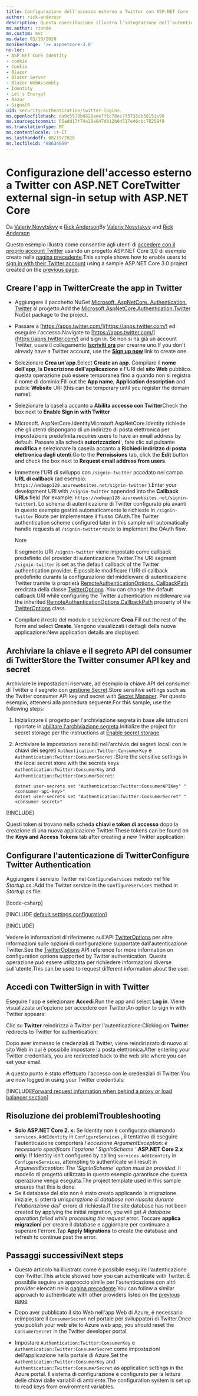 ```yaml
---
title: Configurazione dell'accesso esterno a Twitter con ASP.NET Core
author: rick-anderson
description: Questa esercitazione illustra l'integrazione dell'autenticazione utente dell'account Twitter in un'app ASP.NET Core esistente.
ms.author: riande
ms.custom: mvc
ms.date: 03/19/2020
monikerRange: '>= aspnetcore-3.0'
no-loc:
- ASP.NET Core Identity
- cookie
- Cookie
- Blazor
- Blazor Server
- Blazor WebAssembly
- Identity
- Let's Encrypt
- Razor
- SignalR
uid: security/authentication/twitter-logins
ms.openlocfilehash: da0c5579b0828aee7f1c78ec7f5731db50151e90
ms.sourcegitcommit: 65add17f74a29a647d812b04517e46cbc78258f9
ms.translationtype: MT
ms.contentlocale: it-IT
ms.lasthandoff: 08/19/2020
ms.locfileid: "88634059"
---
```

# <a name="twitter-external-sign-in-setup-with-aspnet-core"></a><span data-ttu-id="76d35-103">Configurazione dell'accesso esterno a Twitter con ASP.NET Core</span><span class="sxs-lookup"><span data-stu-id="76d35-103">Twitter external sign-in setup with ASP.NET Core</span></span>

<span data-ttu-id="76d35-104">Da [Valeriy Novytskyy](https://github.com/01binary) e [Rick Anderson](https://twitter.com/RickAndMSFT)</span><span class="sxs-lookup"><span data-stu-id="76d35-104">By [Valeriy Novytskyy](https://github.com/01binary) and [Rick Anderson](https://twitter.com/RickAndMSFT)</span></span>

<span data-ttu-id="76d35-105">Questo esempio illustra come consentire agli utenti di [accedere con il proprio account Twitter](https://dev.twitter.com/web/sign-in/desktop-browser) usando un progetto ASP.NET Core 3,0 di esempio creato nella [pagina precedente](xref:security/authentication/social/index).</span><span class="sxs-lookup"><span data-stu-id="76d35-105">This sample shows how to enable users to [sign in with their Twitter account](https://dev.twitter.com/web/sign-in/desktop-browser) using a sample ASP.NET Core 3.0 project created on the [previous page](xref:security/authentication/social/index).</span></span>

## <a name="create-the-app-in-twitter"></a><span data-ttu-id="76d35-106">Creare l'app in Twitter</span><span class="sxs-lookup"><span data-stu-id="76d35-106">Create the app in Twitter</span></span>

* <span data-ttu-id="76d35-107">Aggiungere il pacchetto NuGet [Microsoft. AspNetCore. Authentication. Twitter](https://www.nuget.org/packages/Microsoft.AspNetCore.Authentication.Twitter/3.0.0) al progetto.</span><span class="sxs-lookup"><span data-stu-id="76d35-107">Add the [Microsoft.AspNetCore.Authentication.Twitter](https://www.nuget.org/packages/Microsoft.AspNetCore.Authentication.Twitter/3.0.0) NuGet package to the project.</span></span>

* <span data-ttu-id="76d35-108">Passare a [https://apps.twitter.com/](https://apps.twitter.com/) ed eseguire l'accesso.</span><span class="sxs-lookup"><span data-stu-id="76d35-108">Navigate to [https://apps.twitter.com/](https://apps.twitter.com/) and sign in.</span></span> <span data-ttu-id="76d35-109">Se non si ha già un account Twitter, usare il collegamento **[Iscriviti ora](https://twitter.com/signup)** per crearne uno.</span><span class="sxs-lookup"><span data-stu-id="76d35-109">If you don't already have a Twitter account, use the **[Sign up now](https://twitter.com/signup)** link to create one.</span></span>

* <span data-ttu-id="76d35-110">Selezionare **Crea un'app**.</span><span class="sxs-lookup"><span data-stu-id="76d35-110">Select **Create an app**.</span></span> <span data-ttu-id="76d35-111">Compilare il **nome dell'app**, la **Descrizione dell'applicazione** e l'URI del **sito Web** pubblico. questa operazione può essere temporanea fino a quando non si registra il nome di dominio:</span><span class="sxs-lookup"><span data-stu-id="76d35-111">Fill out the **App name**, **Application description** and public **Website** URI (this can be temporary until you register the domain name):</span></span>

* <span data-ttu-id="76d35-112">Selezionare la casella accanto a **Abilita accesso con Twitter**</span><span class="sxs-lookup"><span data-stu-id="76d35-112">Check the box next to **Enable Sign in with Twitter**</span></span>

* <span data-ttu-id="76d35-113">Microsoft. AspNetCore.Identity</span><span class="sxs-lookup"><span data-stu-id="76d35-113">Microsoft.AspNetCore.Identity</span></span> <span data-ttu-id="76d35-114">richiede che gli utenti dispongano di un indirizzo di posta elettronica per impostazione predefinita.</span><span class="sxs-lookup"><span data-stu-id="76d35-114">requires users to have an email address by default.</span></span> <span data-ttu-id="76d35-115">Passare alla scheda **autorizzazioni** , fare clic sul pulsante **modifica** e selezionare la casella accanto a **Richiedi indirizzo di posta elettronica dagli utenti**.</span><span class="sxs-lookup"><span data-stu-id="76d35-115">Go to the **Permissions** tab, click the **Edit** button and check the box next to **Request email address from users**.</span></span>

* <span data-ttu-id="76d35-116">Immettere l'URI di sviluppo con `/signin-twitter` accodato nel campo **URL di callback** (ad esempio: `https://webapp128.azurewebsites.net/signin-twitter` ).</span><span class="sxs-lookup"><span data-stu-id="76d35-116">Enter your development URI with `/signin-twitter` appended into the **Callback URLs** field (for example: `https://webapp128.azurewebsites.net/signin-twitter`).</span></span> <span data-ttu-id="76d35-117">Lo schema di autenticazione di Twitter configurato più avanti in questo esempio gestirà automaticamente le richieste in `/signin-twitter` Route per implementare il flusso OAuth.</span><span class="sxs-lookup"><span data-stu-id="76d35-117">The Twitter authentication scheme configured later in this sample will automatically handle requests at `/signin-twitter` route to implement the OAuth flow.</span></span>

  > [!NOTE]
  > <span data-ttu-id="76d35-118">Il segmento URI `/signin-twitter` viene impostato come callback predefinito del provider di autenticazione Twitter.</span><span class="sxs-lookup"><span data-stu-id="76d35-118">The URI segment `/signin-twitter` is set as the default callback of the Twitter authentication provider.</span></span> <span data-ttu-id="76d35-119">È possibile modificare l'URI di callback predefinito durante la configurazione del middleware di autenticazione Twitter tramite la proprietà [RemoteAuthenticationOptions. CallbackPath](/dotnet/api/microsoft.aspnetcore.authentication.remoteauthenticationoptions.callbackpath) ereditata della classe [TwitterOptions](/dotnet/api/microsoft.aspnetcore.authentication.twitter.twitteroptions) .</span><span class="sxs-lookup"><span data-stu-id="76d35-119">You can change the default callback URI while configuring the Twitter authentication middleware via the inherited [RemoteAuthenticationOptions.CallbackPath](/dotnet/api/microsoft.aspnetcore.authentication.remoteauthenticationoptions.callbackpath) property of the [TwitterOptions](/dotnet/api/microsoft.aspnetcore.authentication.twitter.twitteroptions) class.</span></span>

* <span data-ttu-id="76d35-120">Compilare il resto del modulo e selezionare **Crea**.</span><span class="sxs-lookup"><span data-stu-id="76d35-120">Fill out the rest of the form and select **Create**.</span></span> <span data-ttu-id="76d35-121">Vengono visualizzati i dettagli della nuova applicazione:</span><span class="sxs-lookup"><span data-stu-id="76d35-121">New application details are displayed:</span></span>

## <a name="store-the-twitter-consumer-api-key-and-secret"></a><span data-ttu-id="76d35-122">Archiviare la chiave e il segreto API del consumer di Twitter</span><span class="sxs-lookup"><span data-stu-id="76d35-122">Store the Twitter consumer API key and secret</span></span>

<span data-ttu-id="76d35-123">Archiviare le impostazioni riservate, ad esempio la chiave API del consumer di Twitter e il segreto con [gestione Secret](xref:security/app-secrets).</span><span class="sxs-lookup"><span data-stu-id="76d35-123">Store sensitive settings such as the Twitter consumer API key and secret with [Secret Manager](xref:security/app-secrets).</span></span> <span data-ttu-id="76d35-124">Per questo esempio, attenersi alla procedura seguente:</span><span class="sxs-lookup"><span data-stu-id="76d35-124">For this sample, use the following steps:</span></span>

1. <span data-ttu-id="76d35-125">Inizializzare il progetto per l'archiviazione segreta in base alle istruzioni riportate in [abilitare l'archiviazione segreta](xref:security/app-secrets#enable-secret-storage).</span><span class="sxs-lookup"><span data-stu-id="76d35-125">Initialize the project for secret storage per the instructions at [Enable secret storage](xref:security/app-secrets#enable-secret-storage).</span></span>
1. <span data-ttu-id="76d35-126">Archiviare le impostazioni sensibili nell'archivio dei segreti locali con le chiavi dei segreti `Authentication:Twitter:ConsumerKey` e `Authentication:Twitter:ConsumerSecret` :</span><span class="sxs-lookup"><span data-stu-id="76d35-126">Store the sensitive settings in the local secret store with the secrets keys `Authentication:Twitter:ConsumerKey` and `Authentication:Twitter:ConsumerSecret`:</span></span>

    ```dotnetcli
    dotnet user-secrets set "Authentication:Twitter:ConsumerAPIKey" "<consumer-api-key>"
    dotnet user-secrets set "Authentication:Twitter:ConsumerSecret" "<consumer-secret>"
    ```

[!INCLUDE[](~/includes/environmentVarableColon.md)]

<span data-ttu-id="76d35-127">Questi token si trovano nella scheda **chiavi e token di accesso** dopo la creazione di una nuova applicazione Twitter:</span><span class="sxs-lookup"><span data-stu-id="76d35-127">These tokens can be found on the **Keys and Access Tokens** tab after creating a new Twitter application:</span></span>

## <a name="configure-twitter-authentication"></a><span data-ttu-id="76d35-128">Configurare l'autenticazione di Twitter</span><span class="sxs-lookup"><span data-stu-id="76d35-128">Configure Twitter Authentication</span></span>

<span data-ttu-id="76d35-129">Aggiungere il servizio Twitter nel `ConfigureServices` metodo nel file *Startup.cs* :</span><span class="sxs-lookup"><span data-stu-id="76d35-129">Add the Twitter service in the `ConfigureServices` method in *Startup.cs* file:</span></span>

[!code-csharp[](~/security/authentication/social/social-code/3.x/StartupTwitter3x.cs?name=snippet&highlight=10-15)]

[!INCLUDE [default settings configuration](includes/default-settings.md)]

[!INCLUDE[](includes/chain-auth-providers.md)]

<span data-ttu-id="76d35-130">Vedere le informazioni di riferimento sull'API [TwitterOptions](/dotnet/api/microsoft.aspnetcore.builder.twitteroptions) per altre informazioni sulle opzioni di configurazione supportate dall'autenticazione Twitter.</span><span class="sxs-lookup"><span data-stu-id="76d35-130">See the [TwitterOptions](/dotnet/api/microsoft.aspnetcore.builder.twitteroptions) API reference for more information on configuration options supported by Twitter authentication.</span></span> <span data-ttu-id="76d35-131">Questa operazione può essere utilizzata per richiedere informazioni diverse sull'utente.</span><span class="sxs-lookup"><span data-stu-id="76d35-131">This can be used to request different information about the user.</span></span>

## <a name="sign-in-with-twitter"></a><span data-ttu-id="76d35-132">Accedi con Twitter</span><span class="sxs-lookup"><span data-stu-id="76d35-132">Sign in with Twitter</span></span>

<span data-ttu-id="76d35-133">Eseguire l'app e selezionare **Accedi**.</span><span class="sxs-lookup"><span data-stu-id="76d35-133">Run the app and select **Log in**.</span></span> <span data-ttu-id="76d35-134">Viene visualizzata un'opzione per accedere con Twitter:</span><span class="sxs-lookup"><span data-stu-id="76d35-134">An option to sign in with Twitter appears:</span></span>

<span data-ttu-id="76d35-135">Clic su **Twitter** reindirizza a Twitter per l'autenticazione:</span><span class="sxs-lookup"><span data-stu-id="76d35-135">Clicking on **Twitter** redirects to Twitter for authentication:</span></span>

<span data-ttu-id="76d35-136">Dopo aver immesso le credenziali di Twitter, viene reindirizzato di nuovo al sito Web in cui è possibile impostare la posta elettronica.</span><span class="sxs-lookup"><span data-stu-id="76d35-136">After entering your Twitter credentials, you are redirected back to the web site where you can set your email.</span></span>

<span data-ttu-id="76d35-137">A questo punto è stato effettuato l'accesso con le credenziali di Twitter:</span><span class="sxs-lookup"><span data-stu-id="76d35-137">You are now logged in using your Twitter credentials:</span></span>

[!INCLUDE[Forward request information when behind a proxy or load balancer section](includes/forwarded-headers-middleware.md)]

<!-- 
### React to cancel Authorize External sign-in
Twitter doesn't support AccessDeniedPath
Rather in the twitter setup, you can provide an External sign-in homepage. The external sign-in homepage doesn't support localhost. Tested with https://cors3.azurewebsites.net/ and that works.
-->

## <a name="troubleshooting"></a><span data-ttu-id="76d35-138">Risoluzione dei problemi</span><span class="sxs-lookup"><span data-stu-id="76d35-138">Troubleshooting</span></span>

* <span data-ttu-id="76d35-139">**Solo ASP.NET Core 2. x:** Se Identity non è configurato chiamando `services.AddIdentity` in `ConfigureServices` , il tentativo di eseguire l'autenticazione comporterà *l'eccezione ArgumentException: è necessario specificare l'opzione ' SignInScheme '*.</span><span class="sxs-lookup"><span data-stu-id="76d35-139">**ASP.NET Core 2.x only:** If Identity isn't configured by calling `services.AddIdentity` in `ConfigureServices`, attempting to authenticate will result in *ArgumentException: The 'SignInScheme' option must be provided*.</span></span> <span data-ttu-id="76d35-140">Il modello di progetto utilizzato in questo esempio garantisce che questa operazione venga eseguita.</span><span class="sxs-lookup"><span data-stu-id="76d35-140">The project template used in this sample ensures that this is done.</span></span>
* <span data-ttu-id="76d35-141">Se il database del sito non è stato creato applicando la migrazione iniziale, si otterrà *un'operazione di database non riuscita durante l'elaborazione dell'* errore di richiesta.</span><span class="sxs-lookup"><span data-stu-id="76d35-141">If the site database has not been created by applying the initial migration, you will get *A database operation failed while processing the request* error.</span></span> <span data-ttu-id="76d35-142">Toccare **applica migrazioni** per creare il database e aggiornare per continuare a superare l'errore.</span><span class="sxs-lookup"><span data-stu-id="76d35-142">Tap **Apply Migrations** to create the database and refresh to continue past the error.</span></span>

## <a name="next-steps"></a><span data-ttu-id="76d35-143">Passaggi successivi</span><span class="sxs-lookup"><span data-stu-id="76d35-143">Next steps</span></span>

* <span data-ttu-id="76d35-144">Questo articolo ha illustrato come è possibile eseguire l'autenticazione con Twitter.</span><span class="sxs-lookup"><span data-stu-id="76d35-144">This article showed how you can authenticate with Twitter.</span></span> <span data-ttu-id="76d35-145">È possibile seguire un approccio simile per l'autenticazione con altri provider elencati nella [pagina precedente](xref:security/authentication/social/index).</span><span class="sxs-lookup"><span data-stu-id="76d35-145">You can follow a similar approach to authenticate with other providers listed on the [previous page](xref:security/authentication/social/index).</span></span>

* <span data-ttu-id="76d35-146">Dopo aver pubblicato il sito Web nell'app Web di Azure, è necessario reimpostare il `ConsumerSecret` nel portale per sviluppatori di Twitter.</span><span class="sxs-lookup"><span data-stu-id="76d35-146">Once you publish your web site to Azure web app, you should reset the `ConsumerSecret` in the Twitter developer portal.</span></span>

* <span data-ttu-id="76d35-147">Impostare `Authentication:Twitter:ConsumerKey` e `Authentication:Twitter:ConsumerSecret` come impostazioni dell'applicazione nella portale di Azure.</span><span class="sxs-lookup"><span data-stu-id="76d35-147">Set the `Authentication:Twitter:ConsumerKey` and `Authentication:Twitter:ConsumerSecret` as application settings in the Azure portal.</span></span> <span data-ttu-id="76d35-148">Il sistema di configurazione è configurato per la lettura delle chiavi dalle variabili di ambiente.</span><span class="sxs-lookup"><span data-stu-id="76d35-148">The configuration system is set up to read keys from environment variables.</span></span>
